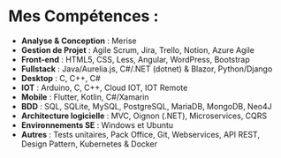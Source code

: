 # Mes Compétences :

- **Analyse & Conception** : Merise
- **Gestion de Projet** : Agile Scrum, Jira, Trello, Notion, Azure Agile
- **Front-end** : HTML5, CSS, Less, Angular, WordPress, Bootstrap
- **Fullstack** : Java/Aurelia.js, C#/.NET (dotnet) & Blazor, Python/Django
- **Desktop** : C, C++, C#
- **IOT** : Arduino, C, C++, Cloud IOT, IOT Remote
- **Mobile** : Flutter, Kotlin, C#/Xamarin
- **BDD** : SQL, SQLite, MySQL, PostgreSQL, MariaDB, MongoDB, Neo4J
- **Architecture logicielle** : MVC, Oignon (.NET), Microservices, CQRS
- **Environnements SE** : Windows et Ubuntu
- **Autres** : Tests unitaires, Pack Office, Git, Webservices, API REST, Design Pattern, Kubernetes & Docker
